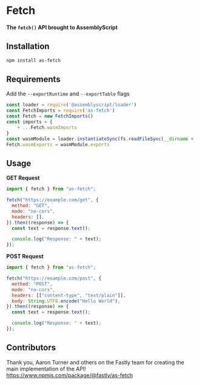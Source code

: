 # Fetch

**The `fetch()` API brought to AssemblyScript**

## Installation

```bash
npm install as-fetch
```

## Requirements

Add the `--exportRuntime` and `--exportTable` flags

```js
const loader = require('@assemblyscript/loader')
const FetchImports = require('as-fetch')
const Fetch = new FetchImports()
const imports = {
    + ...Fetch.wasmImports
}
const wasmModule = loader.instantiateSync(fs.readFileSync(__dirname + '/build/optimized.wasm'), imports)
Fetch.wasmExports = wasmModule.exports
```

## Usage

**GET Request**

```js
import { fetch } from "as-fetch";

fetch("https://example.com/get", {
  method: "GET",
  mode: "no-cors",
  headers: [],
}).then((response) => {
  const text = response.text();

  console.log("Response: " + text);
});
```

**POST Request**

```js
import { fetch } from "as-fetch";

fetch("https://example.com/post", {
  method: "POST",
  mode: "no-cors",
  headers: [["content-type", "text/plain"]],
  body: String.UTF8.encode("Hello World"),
}).then((response) => {
  const text = response.text();

  console.log("Response: " + text);
});
```

## Contributors

Thank you, Aaron Turner and others on the Fastly team for creating the main implementation of the API! https://www.npmjs.com/package/@fastly/as-fetch
